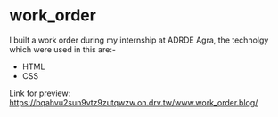 # work_order

I built a work order during my internship at ADRDE Agra, the technolgy which were used in this are:-
- HTML
- CSS

Link for preview: https://bqahvu2sun9vtz9zutqwzw.on.drv.tw/www.work_order.blog/
